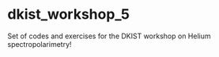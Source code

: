 # dkist_workshop_5
Set of codes and exercises for the DKIST workshop on Helium spectropolarimetry! 
